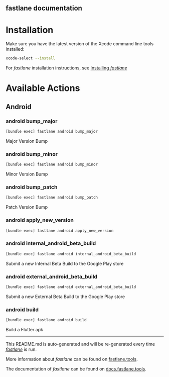 fastlane documentation
----

# Installation

Make sure you have the latest version of the Xcode command line tools installed:

```sh
xcode-select --install
```

For _fastlane_ installation instructions, see [Installing _fastlane_](https://docs.fastlane.tools/#installing-fastlane)

# Available Actions

## Android

### android bump_major

```sh
[bundle exec] fastlane android bump_major
```

Major Version Bump

### android bump_minor

```sh
[bundle exec] fastlane android bump_minor
```

Minor Version Bump

### android bump_patch

```sh
[bundle exec] fastlane android bump_patch
```

Patch Version Bump

### android apply_new_version

```sh
[bundle exec] fastlane android apply_new_version
```



### android internal_android_beta_build

```sh
[bundle exec] fastlane android internal_android_beta_build
```

Submit a new Internal Beta Build to the Google Play store

### android external_android_beta_build

```sh
[bundle exec] fastlane android external_android_beta_build
```

Submit a new External Beta Build to the Google Play store

### android build

```sh
[bundle exec] fastlane android build
```

Build a Flutter apk

----

This README.md is auto-generated and will be re-generated every time [_fastlane_](https://fastlane.tools) is run.

More information about _fastlane_ can be found on [fastlane.tools](https://fastlane.tools).

The documentation of _fastlane_ can be found on [docs.fastlane.tools](https://docs.fastlane.tools).
